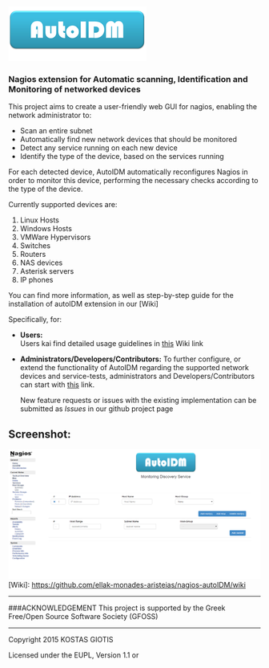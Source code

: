 ![alt text](https://github.com/ellak-monades-aristeias/nagios-autoIDM/blob/master/misc/logo.png "Auto IDM Logo")

### Nagios extension for Automatic scanning, Identification and Monitoring of networked devices

This project aims to create a user-friendly web GUI for nagios, enabling the network administrator to:

* Scan an entire subnet
* Automatically find new network devices that should be monitored
* Detect any service running on each new device
* Identify the type of the device, based on the services running

For each detected device, AutoIDM automatically reconfigures Nagios in order to monitor this device, performing the necessary checks according to the type of the device.

Currently supported devices are:

1. Linux Hosts
2. Windows Hosts
3. VMWare Hypervisors
4. Switches
5. Routers
6. NAS devices
7. Asterisk servers
8. IP phones

You can find more information, as well as step-by-step guide for the installation of autoIDM extension in our [Wiki]

Specifically, for:
* **Users:**  
  Users kai find detailed usage guidelines in [this](https://github.com/ellak-monades-aristeias/nagios-autoIDM/wiki/Usage-Guide#autoidm-usage-guidelines) Wiki link

* **Administrators/Developers/Contributors:**
  To further configure, or extend the functionality of AutoIDM regarding the supported network devices and service-tests, administrators and Developers/Contributors can start with [this](https://github.com/ellak-monades-aristeias/nagios-autoIDM/wiki/Usage-Guide#autoidm-extension-configuration-options) link.  

  New feature requests or issues with the existing implementation can be submitted as _Issues_ in our github project page
  

Screenshot:
--------------
![alt text](https://github.com/ellak-monades-aristeias/nagios-autoIDM/blob/master/misc/Screenshot.png "Screenshot")
   [Wiki]: <https://github.com/ellak-monades-aristeias/nagios-autoIDM/wiki>

----------------------------------

###ACKNOWLEDGEMENT
This project is supported by the Greek Free/Open Source Software Society (GFOSS)

----------------------------------
Copyright 2015 KOSTAS GIOTIS

Licensed under the EUPL, Version 1.1 or

